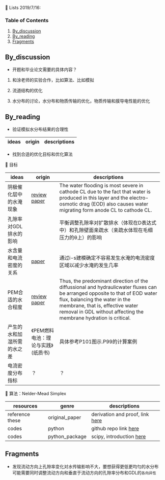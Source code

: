 :memo: Lists 2019/7/16: 

### Table of Contents

1. [By_discussion](#discuss)
2. [By_reading](#reading)
3. [Fragments](#fragments)

## By_discussion <a name="discuss"></a>

* 开题和毕业论文需要的具体内容？
1. 和涂老师的实验合作，比如算法、比如模拟

2. 流道结构的优化

3. 水分布的讨论，水分布和物质传输的优化，物质传输和膜导电性能的优化

## By_reading <a name="reading"></a>

* 验证模拟水分布结果的合理性

ideas | origin | descriptions
------------ | ------------- | -------------


* 找到合适的优化目标和优化算法

:pencil: 目标

ideas | origin | descriptions
------------ | ------------- | -------------
阴极催化层中的水淹现象 | [review paper](https://www.sciencedirect.com/science/article/pii/S0360128510000511) | The water flooding is most severe in cathode CL due to the fact that water is produced in this layer and the electro-osmotic drag (EOD) also causes water migrating form anode CL to cathode CL.
孔隙率对GDL排水的影响 |  | 平衡调整孔隙率对扩散排水（体现在D表达式中）和孔隙壁面亲疏水（亲疏水体现在毛细压力的θ上）的影响
水含量和电流密度的关系 | [paper](https://www.sciencedirect.com/science/article/pii/S0360544215016904) | 通过i-s建模确定不容易发生水淹的电流密度区域以减少水淹的发生几率
PEM合适的水合程度 | [review paper](https://www.sciencedirect.com/science/article/pii/S0360128510000511) | Thus, the predominant direction of the diffussional and hydraulicwater fluxes can be arranged opposite to that of EOD water flux, balancing the water in the membrane, that is, effective water removal in GDL without affecting the membrane hydration is critical.
产生的水和加湿所需的水之差 | 《PEM燃料电池：理论与实践》(纸质书) | 具体参考P101图示.P99的计算案例
电流密度分布指标 | ？ | ？

:pencil: 算法：Nelder-Mead Simplex

resources | genre | descriptions
------------ | ------------- | -------------
reference these | original_paper | derivation and proof, link [here](https://pdfs.semanticscholar.org/da24/280dfcd767524fb1a1702f50f388ca0d4082.pdf)
codes | python | github repo link [here](https://github.com/fchollet/nelder-mead/blob/master/nelder_mead.py)
codes | python_package | scipy, introduction [here](https://blog.csdn.net/zhoudi2010/article/details/54584495)

## Fragments <a name="fragments"></a>

* 发现流动方向上孔隙率变化对水传输影响不大，要想获得更低更均匀的水分布可能需要同时调整流动方向和垂直于流动方向的孔隙率分布和GDL的`各向异性`